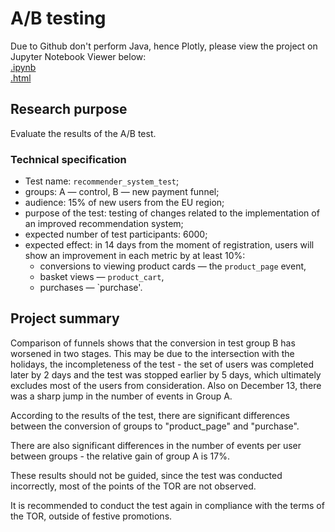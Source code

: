 # A/B testing

Due to Github don't perform Java, hence Plotly, please view the project on Jupyter Notebook Viewer below:  
[.ipynb](https://nbviewer.org/github.com/Lalerie/Portfolio/blob/main/Project_2_AB_test/Project11_ABtest_2022.12.04_ver5_final.ipynb)  
[.html](https://github.com/Lalerie/Portfolio/blob/main/Project_2_AB_test/Project11_ABtest_2022.12.04_ver5_final.html)  

## Research purpose
Evaluate the results of the A/B test.

### Technical specification
- Test name: `recommender_system_test`;
- groups: A — control, B — new payment funnel;
- audience: 15% of new users from the EU region;
- purpose of the test: testing of changes related to the implementation of an improved recommendation system;
- expected number of test participants: 6000;
- expected effect: in 14 days from the moment of registration, users will show an improvement in each metric by at least 10%:
    - conversions to viewing product cards — the `product_page` event,
    - basket views — `product_cart`,
    - purchases — `purchase'.

## Project summary 
Comparison of funnels shows that the conversion in test group B has worsened in two stages. 
This may be due to the intersection with the holidays, the incompleteness of the test - the set of users was completed later by 2 days and the test was stopped earlier by 5 days, which ultimately excludes most of the users from consideration. Also on December 13, there was a sharp jump in the number of events in Group A.

According to the results of the test, there are significant differences between the conversion of groups to "product_page" and "purchase".  

There are also significant differences in the number of events per user between groups - the relative gain of group A is 17%.   

These results should not be guided, since the test was conducted incorrectly, most of the points of the TOR are not observed.

It is recommended to conduct the test again in compliance with the terms of the TOR, outside of festive promotions.
